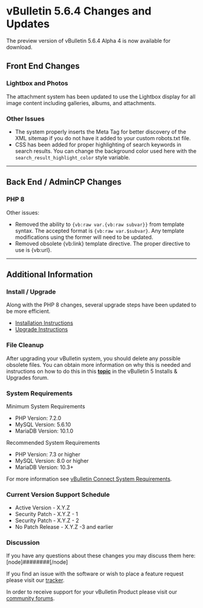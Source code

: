 # vBulletin 5.6.4 Changes and Updates

The preview version of vBulletin 5.6.4 Alpha 4 is now available for download.

## Front End Changes

### Lightbox and Photos

The attachment system has been updated to use the Lightbox display for all image content including galleries, albums, and attachments.

### Other Issues

- The system properly inserts the Meta Tag for better discovery of the XML sitemap if you do not have it added to your custom robots.txt file.
- CSS has been added for proper highlighting of search keywords in search results. You can change the background color used here with the `search_result_highlight_color` style variable.

---

## Back End / AdminCP Changes

### PHP 8

Other issues:

- Removed the ability to `{vb:raw var.{vb:raw subvar}}` from template syntax. The accepted format is `{vb:raw var.$subvar}`. Any template modifications using the former will need to be updated.
- Removed obsolete {vb:link} template directive. The proper directive to use is {vb:url}.

---

## Additional Information

### Install / Upgrade

Along with the PHP 8 changes, several upgrade steps have been updated to be more efficient.

- [Installation Instructions](https://www.vbulletin.com/forum/node/4391348)
- [Upgrade Instructions](https://www.vbulletin.com/forum/node/4391346)

### File Cleanup

After upgrading your vBulletin system, you should delete any possible obsolete files. You can obtain more information on why this is needed and instructions on how to do this in this [**topic**](https://www.vbulletin.com/forum/node/4391346) in the vBulletin 5 Installs & Upgrades forum.

### System Requirements

Minimum System Requirements

- PHP Version: 7.2.0
- MySQL Version: 5.6.10
- MariaDB Version: 10.1.0

Recommended System Requirements

- PHP Version: 7.3 or higher
- MySQL Version: 8.0 or higher
- MariaDB Version: 10.3+

For more information see [vBulletin Connect System Requirements](https://www.vbulletin.com/forum/node/4391344).

### Current Version Support Schedule

- Active Version - X.Y.Z
- Security Patch - X.Y.Z - 1
- Security Patch - X.Y.Z - 2
- No Patch Release - X.Y.Z -3 and earlier

### Discussion

If you have any questions about these changes you may discuss them here: [node]########[/node]

If you find an issue with the software or wish to place a feature request please visit our [tracker](https://tracker.vbulletin.com).

In order to receive support for your vBulletin Product please visit our [community forums](https://www.vbulletin.com/forum/).
